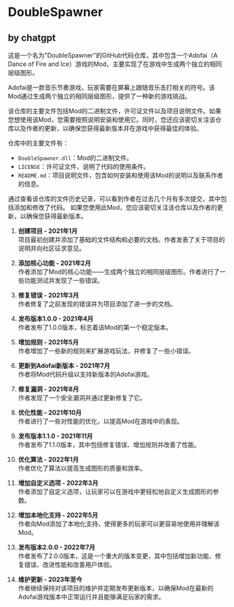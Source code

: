 # DoubleSpawner
## by chatgpt

这是一个名为"DoubleSpawner"的GitHub代码仓库，其中包含一个Adofai（A Dance of Fire and Ice）游戏的Mod，主要实现了在游戏中生成两个独立的相同层级图形。

Adofai是一款音乐节奏游戏，玩家需要在屏幕上跟随音乐击打相关的符号。该Mod通过生成两个独立的相同层级图形，提供了一种新的游戏挑战。

该仓库的主要文件包括Mod的二进制文件，许可证文件以及项目说明文件。如果您想使用该Mod，您需要按照说明安装和使用它。同时，您还应该密切关注该仓库以及作者的更新，以确保您获得最新版本并在游戏中获得最佳的体验。

仓库中的主要文件有：

- `DoubleSpawner.dll`：Mod的二进制文件。
- `LICENSE`：许可证文件，说明了代码的使用条件。
- `README.md`：项目说明文件，包含如何安装和使用该Mod的说明以及联系作者的信息。

通过查看该仓库的文件历史记录，可以看到作者在过去几个月有多次提交，其中包括添加和修改了代码。 如果您使用此Mod，您应该密切关注该仓库以及作者的更新，以确保您获得最新版本。

1. **创建项目 - 2021年1月**  
项目最初创建并添加了基础的文件结构和必要的文档。作者发表了关于项目的说明并向社区征求意见。 

2. **添加核心功能 - 2021年2月**  
作者添加了Mod的核心功能——生成两个独立的相同层级图形。作者进行了一些功能测试并发现了一些错误。 

3. **修复错误 - 2021年3月**  
作者修复了之前发现的错误并为项目添加了进一步的文档。 

4. **发布版本1.0.0  - 2021年4月**  
作者发布了1.0.0版本，标志着该Mod的第一个稳定版本。 

5. **增加规则 - 2021年5月**  
作者增加了一些新的规则来扩展游戏玩法，并修复了一些小错误。 

6. **更新到Adofai新版本 - 2021年7月**  
作者将Mod代码升级以支持新版本的Adofai游戏。 

7. **修复漏洞 - 2021年8月**  
作者发现了一个安全漏洞并通过更新修复了它。 

8. **优化性能 - 2021年10月**  
作者进行了一些对性能的优化，以提高Mod在游戏中的表现。 

9. **发布版本1.1.0 - 2021年11月**  
作者发布了1.1.0版本，其中包括修复错误、增加规则并改善了性能。 

10. **优化算法 - 2022年1月**  
作者优化了算法以提高生成图形的质量和效率。 

11. **增加自定义选项 - 2022年3月**  
作者添加了自定义选项，让玩家可以在游戏中更轻松地自定义生成图形的参数。 

12. **增加本地化支持 - 2022年5月**  
作者向Mod添加了本地化支持，使得更多的玩家可以更容易地使用并理解该Mod。 

13. **发布版本2.0.0 - 2022年7月**  
作者发布了2.0.0版本，这是一个重大的版本变更，其中包括增加新功能、修复错误、改进性能和改善用户体验。 

14. **维护更新 - 2023年至今**  
作者继续保持对该项目的维护并定期发布更新版本，以确保Mod在最新的Adofai游戏版本中正常运行并且能够满足玩家的需求。

